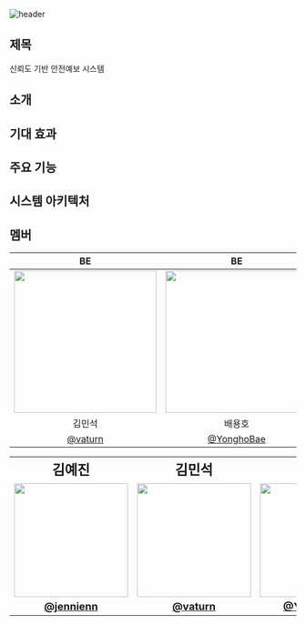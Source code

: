 ![header](https://capsule-render.vercel.app/api?type=waving&color=random6&height=300&section=header&text=SmartSiren&fontSize=90&fontAlignY=40&desc=2024%20공개%20SW%20개발자%20대회&descAlign=70)

## 제목
신뢰도 기반 안전예보 시스템

## 소개

## 기대 효과

## 주요 기능

## 시스템 아키텍처

## 멤버
| BE | BE | FE | FE |
| :---: | :---: | :---: | :---: |
| <img width="250px" src="https://avatars.githubusercontent.com/u/72596552?v=4" /> | <img width="250px" src="https://avatars.githubusercontent.com/u/127498076?v=4"/> |  <img  width="250px" src="https://avatars.githubusercontent.com/u/118978246?v=4" /> |  <img width="250px" src="https://avatars.githubusercontent.com/u/57826563?v=4" /> |
| 김민석 | 배용호 | 김예진 | 황재찬 |
|  [@vaturn](https://github.com/vaturn)  | [@YonghoBae](https://github.com/YonghoBae) |  [@jennienn](https://github.com/jennienn)   |     [@EmpChan](https://github.com/EmpChan) |


<table>
  <tr>
    <td align='center' style="font-size:24px;"><strong>김예진</strong></td>
    <td align='center' style="font-size:24px;"><strong>김민석</strong></td>
    <td align='center' style="font-size:24px;"><strong>배용호</strong></td>
    <td align='center' style="font-size:24px;"><strong>황재찬</strong></td>
  </tr>
  <tr> 
    <td><img src="https://avatars.githubusercontent.com/u/118978246?v=4" style="width:200px; height:200px;"></td>
    <td><img src="https://avatars.githubusercontent.com/u/72596552?v=4" style="width:200px; height:200px;"></td>
    <td><img src="https://avatars.githubusercontent.com/u/127498076?v=4" style="width:200px; height:200px;"></td>
    <td><img src="https://avatars.githubusercontent.com/u/57826563?v=4" style="width:200px; height:200px;"></td>
  </tr>
  <tr> 
    <td align='center' style="font-size:18px;"><a href="https://github.com/jennienn"><strong>@jennienn</strong></a></td> 
    <td align='center' style="font-size:18px;"><a href="https://github.com/vaturn"><strong>@vaturn</strong></a></td> 
    <td align='center' style="font-size:18px;"><a href="https://github.com/YonghoBae"><strong>@YonghoBae</strong></a></td> 
    <td align='center' style="font-size:18px;"><a href="https://github.com/EmpChan"><strong>@EmpChan</strong></a></td> 
  </tr>
</table>
